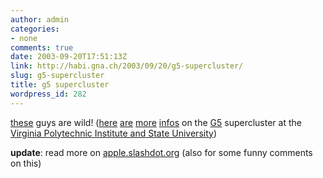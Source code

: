 ```yaml
---
author: admin
categories:
- none
comments: true
date: 2003-09-20T17:51:13Z
link: http://habi.gna.ch/2003/09/20/g5-supercluster/
slug: g5-supercluster
title: g5 supercluster
wordpress_id: 282
---
```


[these](http://www.chaosmint.com/mac/techclusterphotos/) guys are wild!
([here](http://www.chaosmint.com/mac/vt-supercomputer/) [are](http://www.macwelt.de/news/hardware/apple/22724/) [more](http://www.tecchannel.de/news/20030904/thema20030904-11755.html) [infos](http://habi.gna.ch/blog/archives/000050.html) on the [G5](http://www.apple.com/powermac/) supercluster at the [Virginia Polytechnic Institute and State University](http://www.vt.edu/))

**update**: read more on [apple.slashdot.org](http://apple.slashdot.org/apple/03/09/21/036254.shtml?tid=126&tid=137&tid=174&tid=181) (also for some funny comments on this)
